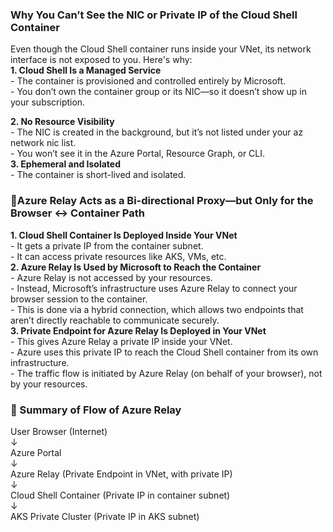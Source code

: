### Why You Can’t See the NIC or Private IP of the Cloud Shell Container  

Even though the Cloud Shell container runs inside your VNet, its network interface is not exposed to you. Here's why:  
 **1. Cloud Shell Is a Managed Service**   
    - The container is provisioned and controlled entirely by Microsoft.    
	- You don’t own the container group or its NIC—so it doesn’t show up in your subscription.  

 **2. No Resource Visibility**  
	- The NIC is created in the background, but it’s not listed under your az network nic list.    
	- You won’t see it in the Azure Portal, Resource Graph, or CLI.     
 **3. Ephemeral and Isolated**     
	- The container is short-lived and isolated.     


### 🔌Azure Relay Acts as a Bi-directional Proxy—but Only for the Browser ↔ Container Path  
**1. Cloud Shell Container Is Deployed Inside Your VNet**     
	- It gets a private IP from the container subnet.     
	- It can access private resources like AKS, VMs, etc.     
 **2. Azure Relay Is Used by Microsoft to Reach the Container**    
	- Azure Relay is not accessed by your resources.     
	- Instead, Microsoft’s infrastructure uses Azure Relay to connect your browser session to the container.         
	- This is done via a hybrid connection, which allows two endpoints that aren’t directly reachable to communicate securely.      
 **3. Private Endpoint for Azure Relay Is Deployed in Your VNet**    
	- This gives Azure Relay a private IP inside your VNet.      
	- Azure uses this private IP to reach the Cloud Shell container from its own infrastructure.     
	- The traffic flow is initiated by Azure Relay (on behalf of your browser), not by your resources.     


### 🔁 Summary of Flow of Azure Relay

User Browser (Internet)  
         	↓    
Azure Portal  
    	    ↓     
Azure Relay (Private Endpoint in VNet, with private IP)  
    	    ↓  
Cloud Shell Container (Private IP in container subnet)  
    	    ↓  
AKS Private Cluster (Private IP in AKS subnet)  

